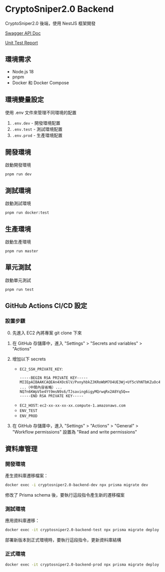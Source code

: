 # CryptoSniper2.0 Backend

CryptoSniper2.0 後端，使用 NestJS 框架開發

[Swagger API Doc](https://crypto-sniper2.0.minglin.vip/api/)

[Unit Test Report](https://MingLin1995.github.io/CryptoSniper2.0-Backend/coverage-report/master/)

## 環境需求

- Node.js 18
- pnpm
- Docker 和 Docker Compose

## 環境變量設定

使用 .env 文件來管理不同環境的配置

1. `.env.dev` - 開發環境配置
2. `.env.test` - 測試環境配置
3. `.env.prod` - 生產環境配置

## 開發環境

啟動開發環境

```
pnpm run dev
```

## 測試環境

啟動測試環境

```
pnpm run docker:test
```

## 生產環境

啟動生產環境

```
pnpm run master
```

## 單元測試

啟動單元測試

```
pnpm run test
```

## GitHub Actions CI/CD 設定

### 設置步驟

0. 先進入 EC2 內將專案 git clone 下來
1. 在 GitHub 存儲庫中，進入 "Settings" > "Secrets and variables" > "Actions"
2. 增加以下 secrets

   - `EC2_SSH_PRIVATE_KEY`:
     ```
     -----BEGIN RSA PRIVATE KEY-----
     MIIEpAIBAAKCAQEAn4XOc6lV/PxnyhbkZJKRoWbM7O4UE3Wj+Uf5cVhNTbKZuOc4
     ...（中間內容省略）...
     NQ7n6KWpV5e4Yt9msN9s6/TJsaving6igyMQrwqRx2A8Yq5Q==
     -----END RSA PRIVATE KEY-----
     ```
   - `EC2_HOST`: `ec2-xx-xx-xx-xx.compute-1.amazonaws.com`
   - `ENV_TEST`
   - `ENV_PROD`

3. 在 GitHub 存儲庫中，進入 "Settings" > "Actions" > "General" > "Workflow permissions" 設置為 "Read and write permissions"

## 資料庫管理

### 開發環境

產生資料庫遷移檔案：

```bash
docker exec -i cryptosniper2.0-backend-dev npx prisma migrate dev
```

修改了 Prisma schema 後，要執行這段指令產生新的遷移檔案

### 測試環境

應用資料庫遷移：

```bash
docker exec -it cryptosniper2.0-backend-test npx prisma migrate deploy
```

部署新版本到正式環境時，要執行這段指令，更新資料庫結構

### 正式環境

```bash
docker exec -it cryptosniper2.0-backend-prod npx prisma migrate deploy
```
